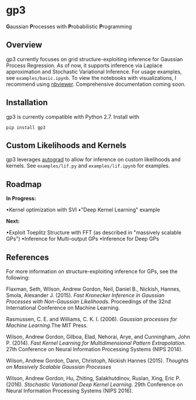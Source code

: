 # gp3

**G**aussian **P**rocesses with **P**robabilistic **P**rogramming

## Overview

gp3 currently focuses on grid structure-exploiting inference for Gaussian Process Regression. As of now, it supports inference via Laplace approximation and Stochastic Variational Inference. For usage examples, see ```examples/basic.ipynb```. To view the notebooks with visualizations, I recommend using [nbviewer](https://nbviewer.jupyter.org/). Comprehensive documentation coming soon.

## Installation

gp3 is currently compatible with Python 2.7. Install with

```pip install gp3```

## Custom Likelihoods and Kernels

gp3 leverages [autograd](https://github.com/HIPS/autograd) to allow for inference on custom likelihoods and kernels. See ```examples/lif.py``` and ```examples/lif.ipynb``` for examples.

## Roadmap

**In Progress:**

•Kernel optimization with SVI
•"Deep Kernel Learning" example

**Next:**

•Exploit Toeplitz Structure with FFT (as described in "massively scalable GPs")
•Inference for Multi-output GPs
•Inference for Deep GPs

## References

For more information on structure-exploiting inference for GPs, see the following:

Flaxman, Seth, Wilson, Andrew Gordon, Neil, Daniel B., Nickish, Hannes, Smola, Alexander J. (2015). *Fast Kronecker Inference in Gaussian Processes with Non-Gaussian Likelihoods*. Proceedings of the 32nd International Conference on Machine Learning.

Rasmussen, C. E. and Williams, C. K. I. (2006). *Gaussian processes for Machine Learning*.The MIT Press.

Wilson, Andrew Gordon, Gilboa, Elad, Nehorai, Arye, and Cunningham, John P. (2014). *Fast Kernel Learning for Multidimensional Pattern Extrapolation*. 27th Conference on Neural Information Processing Systems (NIPS 2014).

Wilson, Andrew Gordon, Dann, Christoph, Nickish Hannes (2015). *Thoughts on Massively Scalable Gaussian Processes*

Wilson, Andrew Gordon, Hu, Zhiting, Salakhutdinov, Ruslan, Xing, Eric P. (2016). *Stochastic Variational Deep Kernel Learning*. 29th Conference on Neural Information Processing Systems (NIPS 2016).
